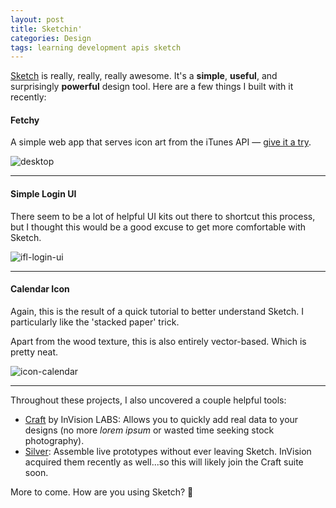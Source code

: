 ```yaml
---
layout: post
title: Sketchin'
categories: Design
tags: learning development apis sketch
---
```

[Sketch](https://www.sketchapp.com/) is really, really, really awesome. It's a **simple**, **useful**, and surprisingly **powerful** design tool. Here are a few things I built with it recently:

#### Fetchy

A simple web app that serves icon art from the iTunes API &mdash; [give it a try](http://fetchy.emerywebster.com/).

![desktop](https://cloud.githubusercontent.com/assets/178044/13827868/5282f2b8-eb84-11e5-938e-52226fcafa9a.png)

---

#### Simple Login UI

There seem to be a lot of helpful UI kits out there to shortcut this process, but I thought this would be a good excuse to get more comfortable with Sketch.

![ifl-login-ui](https://cloud.githubusercontent.com/assets/178044/13826822/10446c60-eb7f-11e5-8eeb-39a525ee6e31.png)

---

#### Calendar Icon

Again, this is the result of a quick tutorial to better understand Sketch. I particularly like the 'stacked paper' trick.

Apart from the wood texture, this is also entirely vector-based. Which is pretty neat. 

![icon-calendar](https://cloud.githubusercontent.com/assets/178044/13826833/199dbbae-eb7f-11e5-8cfa-9e5f74611b43.png)

---

Throughout these projects, I also uncovered a couple helpful tools:

- [Craft](http://www.invisionapp.com/craft) by InVision LABS: Allows you to quickly add real data to your designs (no more _lorem ipsum_ or wasted time seeking stock photography).
- [Silver](http://silverflows.com/): Assemble live prototypes without ever leaving Sketch. InVision acquired them recently as well...so this will likely join the Craft suite soon.

More to come. How are you using Sketch? :gem:
